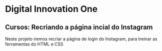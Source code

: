 # Digital Innovation One

## Cursos: Recriando a página incial do Instagram


Neste projeto iremos recriar a página de login do Instagram, para treinar as ferramentas do HTML e CSS

